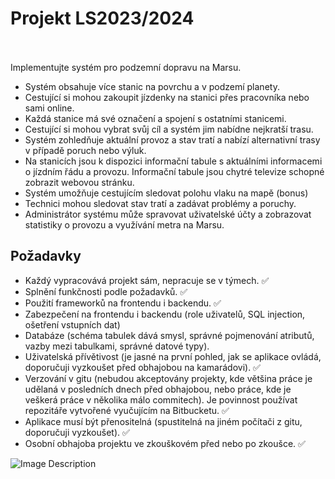 <b><h1>Projekt LS2023/2024</h1></b>
<br></br>
Implementujte systém pro podzemní dopravu na Marsu.

<ul>
<li>Systém obsahuje více stanic na povrchu a v podzemí planety.</li>
<li>Cestující si mohou zakoupit jízdenky na stanici přes pracovníka nebo sami online.</li>
<li>Každá stanice má své označení a spojení s ostatními stanicemi.</li>
<li>Cestující si mohou vybrat svůj cíl a systém jim nabídne nejkratší trasu.</li>
<li>Systém zohledňuje aktuální provoz a stav tratí a nabízí alternativní trasy v případě poruch nebo výluk.</li>
<li>Na stanicích jsou k dispozici informační tabule s aktuálními informacemi o jízdním řádu a provozu. Informační tabule jsou chytré televize schopné zobrazit webovou stránku.</li>
<li>Systém umožňuje cestujícím sledovat polohu vlaku na mapě (bonus)</li>
<li>Technici mohou sledovat stav tratí a zadávat problémy a poruchy.</li>
<li>Administrátor systému může spravovat uživatelské účty a zobrazovat statistiky o provozu a využívání metra na Marsu.</li>
</ul>

<b><h2>Požadavky</h2></b>

<ul>
<li>Každý vypracovává projekt sám, nepracuje se v týmech. ✅</li>
<li>Splnění funkčnosti podle požadavků. ✅</li>
<li>Použití frameworků na frontendu i backendu. ✅</li>
<li>Zabezpečení na frontendu i backendu (role uživatelů, SQL injection, ošetření vstupních dat)</li>
<li>Databáze (schéma tabulek dává smysl, správné pojmenování atributů, vazby mezi tabulkami, správné datové typy).</li>
<li>Uživatelská přívětivost (je jasné na první pohled, jak se aplikace ovládá, doporučuji vyzkoušet před obhajobou na kamarádovi). ✅ </li>
<li>Verzování v gitu (nebudou akceptovány projekty, kde většina práce je udělaná v posledních dnech před obhajobou, nebo práce, kde je veškerá práce v několika málo commitech). Je povinnost používat repozitáře vytvořené vyučujícím na Bitbucketu. ✅ </li>
<li>Aplikace musí být přenositelná (spustitelná na jiném počítači z gitu, doporučuji vyzkoušet). ✅</li>
<li>Osobní obhajoba projektu ve zkouškovém před nebo po zkoušce. ✅</li>
</ul>

<img src="https://ctrlv.cz/shots/2023/06/05/hZZv.png" alt="Image Description">
